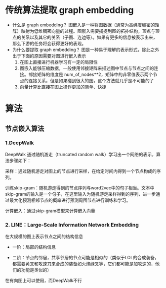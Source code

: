# 传统算法提取 graph embedding

- 什么是 graph embedding？
  图嵌入是一种将图数据（通常为高纬度稠密的矩阵）映射为低维稠密向量的过程。图嵌入需要捕捉到图的拓扑结构，顶点与顶点的关系以及其它的关系（子图、连边等）。如果有更多的信息被表示出来，那么下游的任务将会获得更好的表现。
- 为什么要提取 graph embedding？
  图是一种易于理解的表示形式，除此之外出于下面的原因需要对图进行嵌入表示
  1. 在图上直接进行机器学习有一定的局限性
  2. 图嵌入能够压缩数据，一般使用邻接矩阵来描述图中节点与节点之间的连接。邻接矩阵的维度是 num_of_nodes\*\*2，矩阵中的非零值表示两个节点的连接关系，但是如果碰到很大的图，这个方法就几乎是不可能的了
  3. 向量计算比直接在图上操作更加的简单、快捷

# 算法

## 节点嵌入算法

### 1.DeepWalk

DeepWalk 通过随机游走（truncated random walk）学习出一个网络的表示，算法步骤如下：

采样：通过随机游走对图上的节点进行采样，在给定时间内得到一个节点构成的序列。

训练skip-gram：随机游走得到的节点序列与word2vec中的句子相当。文本中skip-gram的输入是一个句子，在这里输入为随机游走采样得到的序列，进一步通过最大化预测相邻节点的概率进行预测周围节点进行训练和学习。

计算嵌入：通过skip-gram模型来计算嵌入向量

### 2. LINE：Large-Scale Information Network Embedding

在大规模的图上表示节点之间的结构信息

- 一阶：局部的结构信息

- 二阶：节点的邻居，共享邻居的节点可能是相似的（类似于LOL的合成装备，都需要黄叉和攻速刀来合成的装备如火炮绿叉等，它们都可能是加攻速的，他们的功能是类似的）

在有向图上可以使用，而DeepWalk不行

